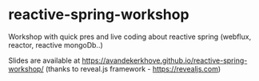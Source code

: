 # reactive-spring-workshop
Workshop with quick pres and live coding about reactive spring (webflux, reactor, reactive mongoDb..)

Slides are available at https://avandekerkhove.github.io/reactive-spring-workshop/ (thanks to reveal.js framework - https://revealjs.com)
